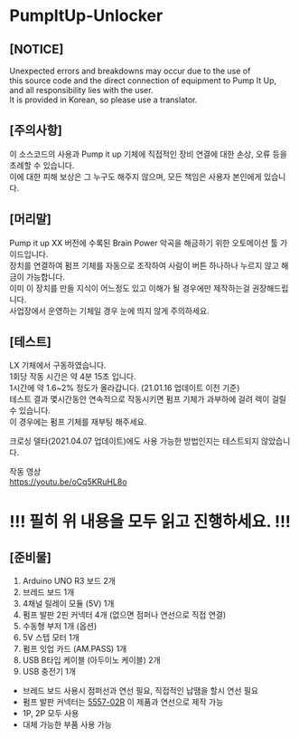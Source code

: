 # PumpItUp-Unlocker

[NOTICE]
-------------

Unexpected errors and breakdowns may occur due to the use of  
this source code and the direct connection of equipment to Pump It Up,  
and all responsibility lies with the user.  
It is provided in Korean, so please use a translator.


[주의사항]
-------------

이 소스코드의 사용과 Pump it up 기체에 직접적인 장비 연결에 대한 손상, 오류 등을 초례할 수 있습니다.  
이에 대한 피해 보상은 그 누구도 해주지 않으며, 모든 책임은 사용자 본인에게 있습니다.


[머리말]
-------------

Pump it up XX 버전에 수록된 Brain Power 악곡을 해금하기 위한 오토메이션 툴 가이드입니다.  
장치를 연결하여 펌프 기체를 자동으로 조작하여 사람이 버튼 하나하나 누르지 않고 해금이 가능합니다.  
이미 이 장치를 만들 지식이 어느정도 있고 이해가 될 경우에만 제작하는걸 권장해드립니다.  
사업장에서 운영하는 기체일 경우 눈에 띄지 않게 주의하세요.


[테스트]
-------------

LX 기체에서 구동하였습니다.  
1회당 작동 시간은 약 4분 15초 입니다.  
1시간에 약 1.6~2% 정도가 올라갑니다. (21.01.16 업데이트 이전 기준)  
테스트 결과 몇시간동안 연속적으로 작동시키면 펌프 기체가 과부하에 걸려 렉이 걸릴 수 있습니다.  
이 경우에는 펌프 기체를 재부팅 해주세요.  

크로싱 델타(2021.04.07 업데이트)에도 사용 가능한 방법인지는 테스트되지 않았습니다.

작동 영상  
https://youtu.be/oCq5KRuHL8o


!!! 필히 위 내용을 모두 읽고 진행하세요. !!!
=============



[준비물]
-------------

1. Arduino UNO R3 보드 2개
2. 브레드 보드 1개
3. 4채널 릴레이 모듈 (5V) 1개
4. 펌프 발판 2핀 커넥터 4개 (없으면 점퍼나 연선으로 직접 연결)
5. 수동형 부저 1개 (옵션)
6. 5V 스텝 모터 1개
7. 펌프 잇업 카드 (AM.PASS) 1개
8. USB B타입 케이블 (아두이노 케이블) 2개
9. USB 충전기 1개
* 브레드 보드 사용시 점퍼선과 연선 필요, 직접적인 납땜을 할시 연선 필요
* 펌프 발판 커넥터는 [5557-02R](https://www.eleparts.co.kr/goods/view?no=25275) 이 제품과 연선으로 제작 가능
* 1P, 2P 모두 사용  
* 대체 가능한 부품 사용 가능
